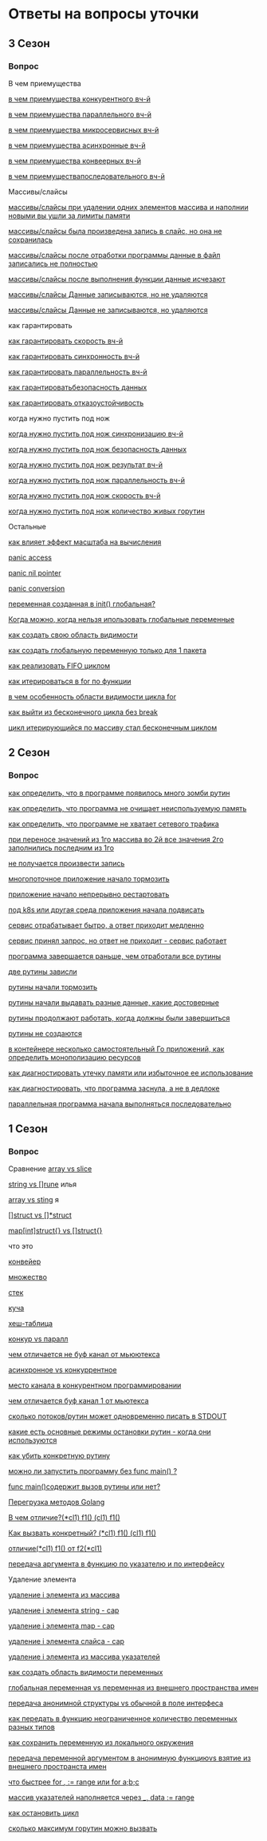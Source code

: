 # Ответы на вопросы уточки

## 3 Сезон

### Вопрос

В чем приемущества

[в чем приемущества конкурентного вч-й](/L1/3/what_is_good1.md)

[в чем приемущества параллельного вч-й](/L1/3/what_is_good2.md)

[в чем приемущества микросервисных вч-й](/L1/3/what_is_good3.md)

[в чем приемущества асинхронные вч-й](/L1/3/what_is_good4.md)

[в чем приемущества конвеерных вч-й](/L1/3/what_is_good5.md)  

[в чем приемуществапоследовательного вч-й](/L1/3/what_is_good6.md)

Массивы/слайсы

[массивы/слайсы при удалении одних элементов массива и наполнии новыми вы ушли за лимиты памяти](/L1/3/array_slice1.md)

[массивы/слайсы была произведена запись в слайс, но она не сохранилась](/L1/3/array_slice2.md)

[массивы/слайсы после отработки программы данные в файл записались не полностью](/L1/3/array_slice3.md)

[массивы/слайсы после выполнения функции данные исчезают](/L1/3/array_slice4.md)

[массивы/слайсы Данные записываются, но не удаляются](/L1/3/array_slice5.md)

[массивы/слайсы Данные не записываются, но удаляются](/L1/3/array_slice6.md)

как гарантировать

[как гарантировать скорость вч-й](/L1/3/how_to_guarantee1.md)

[как гарантировать синхронность вч-й](/L1/3/how_to_guarantee2.md)

[как гарантировать параллельность вч-й](/L1/3/how_to_guarantee3.md)

[как гарантироватьбезопасность данных](/L1/3/how_to_guarantee4.md)

[как гарантировать отказоустойчивость](/L1/3/how_to_guarantee5.md)

когда нужно пустить под нож

[когда нужно пустить под нож синхронизацию вч-й](/L1/3/when_need1.md)

[когда нужно пустить под нож безопасность данных](/L1/3/when_need2.md)

[когда нужно пустить под нож результат вч-й](/L1/3/when_need3.md)

[когда нужно пустить под нож параллельность вч-й](/L1/3/when_need4.md)

[когда нужно пустить под нож скорость вч-й](/L1/3/when_need5.md)

[когда нужно пустить под нож количество живых горутин](/L1/3/when_need6.md)

Остальные

[как влияет эффект масштаба на вычисления](/L1/3/scale_effect.md)

[panic access](/L1/3/panic_access.md)

[panic nil pointer](/L1/3/panic_nil_pointer.md)

[panic conversion](/L1/3/panic_conversion.md)

[переменная созданная в init() глобальная?](/L1/3/glob_var.md)

[Когда можно, когда нельзя ипользовать глобальные переменные](/L1/3/use_global_var.md)  

[как создать свою область видимости](/L1/3/visible.md)  

[как создать глобальную переменную только для 1 пакета](/L1/3/glob_var_1_package.md)  

[как реализовать FIFO циклом](/L1/3/cycle_fifo.md)  

[как итерироваться в for по функции](/L1/3/iterator.md)  

[в чем особенность области видимости цикла for](/L1/3/for.md)  

[как выйти из бесконечного цикла без break](/L1/3/out_from_cycle.md)

[цикл итерирующийся по массиву стал бесконечным циклом](/L1/3/endles_cycle.md)  

## 2 Сезон

### Вопрос

[как определить, что в программе появилось много зомби рутин](/L1/2/zombi_rutin.md)

[как определить, что программа не очищает неиспользуемую память](/L1/2/check_mem_free.md)

[как определить, что программе не хватает сетевого трафика](/L1/2/network_slow.md)

[при переносе значений из 1го массива во 2й все значения 2го заполнились последним из 1го](/L1/2/array_copy_error.md)

[не получается произвести запись]()

[многопоточное приложение начало тормозить]()

[приложение начало непрерывно рестартовать]()

[под k8s или другая среда приложения начала подвисать]()

[сервис отрабатывает бытро, а ответ приходит медленно]()

[сервис принял запрос, но ответ не приходит - сервис работает]()

[программа завершается раньше, чем отработали все рутины]()

[две рутины зависли]()

[рутины начали тормозить]()

[рутины начали выдавать разные данные, какие достоверные]()

[рутины продолжают работать, когда должны были завершиться]()

[рутины не создаются](/L1/2/rutine.md)

[в контейнере несколько самостоятельный Го приложений, как определить монополизацию ресурсов]()

[как диагностировать утечку памяти или избыточное ее использование]()

[как диагностировать, что программа заснула, а не в дедлоке]()

[параллельная программа начала выполняться последовательно]()


## 1 Сезон

### Вопрос

Сравнение
[array vs slice](/L1/1/array_vs_slice.md) 

[string vs []rune](/L1/1/string_vs_slice_rune.md) илья

[array vs sting](/L1/1/array_vs_sting.md) я

[[]struct vs []*struct](/L1/1/slicestruct_vs_slicepointerstruct.md)

[map[int]struct{} vs []struct{}](/L1/1/map_vs_slice.md)

что это

[конвейер](/L1/1/pipeline.md)

[множество]()

[стек]()

[куча]()

[хеш-таблица]()



[конкур vs паралл]()

[чем отличается не буф канал от мьюютекса]()

[асинхронное vs конкуррентное]()

[место канала в конкурентном программировании]()

[чем отличается буф канал 1 от мьютекса]()

[сколько потоков/рутин может одновременно писать в STDOUT]()

[какие есть основные режимы остановки рутин - когда они используются]()

[как убить конкретную рутину]()

[можно ли запустить программу без func main() ?]()

[func main()содержит вызов рутины или нет?]()

[Перегрузка методов Golang](/L1/1/method_overloading.md)

[В чем отличие?(*cl1) f1() (cl1) f1()](/L1/1/method_value_pointer.md)

[Как вызвать конкретный? (*cl1) f1() (cl1) f1()](/L1/1/call_value_pointer.md)

[отличие(*cl1) f1() от f2(*cl1)]()

[передача аргумента в функцию по указателю и по интерфейсу](/L1/1/differences.md)

Удаление элемента

[удаление i элемента из массива]()

[удаление i элемента string - cap]()

[удаление i элемента map - cap]()

[удаление i элемента слайса - cap]()

[удаление i элемента из массива указателей]()



[как создать область видимости переменных]()

[глобальная переменная vs переменная из внешнего пространства имен]()

[передача анонимной структуры vs обычной в поле интерфеса]()

[как передать в функцию неограниченное количество переменных разных типов]()

[как сохранить переменную из локального окружения]()

[передача переменной аргументом в анонимную функциюvs взятие из внешнего пространста имен]()

[что быстрее for _,_ := range или for a;b;c]()

[массив указателей наполняется через _, data := range]()

[как остановить цикл]()

[сколько максимум горутин можно вызвать]()

